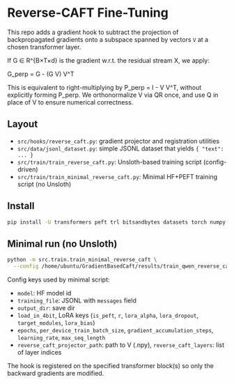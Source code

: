 # Reverse-CAFT Fine-Tuning

This repo adds a gradient hook to subtract the projection of backpropagated gradients onto a subspace spanned by vectors `V` at a chosen transformer layer.

If G ∈ R^{B×T×d} is the gradient w.r.t. the residual stream X, we apply:

G_perp = G - (G V) V^T

This is equivalent to right-multiplying by P_perp = I - V V^T, without explicitly forming P_perp. We orthonormalize V via QR once, and use Q in place of V to ensure numerical correctness.

## Layout

- `src/hooks/reverse_caft.py`: gradient projector and registration utilities
- `src/data/jsonl_dataset.py`: simple JSONL dataset that yields `{ "text": ... }`
- `src/train/train_reverse_caft.py`: Unsloth-based training script (config-driven)
- `src/train/train_minimal_reverse_caft.py`: Minimal HF+PEFT training script (no Unsloth)

## Install

```bash
pip install -U transformers peft trl bitsandbytes datasets torch numpy tf-keras
```

## Minimal run (no Unsloth)

```bash
python -m src.train.train_minimal_reverse_caft \
  --config /home/ubuntu/GradientBasedCaft/results/train_qwen_reverse_caft.json
```

Config keys used by minimal script:
- `model`: HF model id
- `training_file`: JSONL with `messages` field
- `output_dir`: save dir
- `load_in_4bit`, LoRA keys (`is_peft`, `r`, `lora_alpha`, `lora_dropout`, `target_modules`, `lora_bias`)
- `epochs`, `per_device_train_batch_size`, `gradient_accumulation_steps`, `learning_rate`, `max_seq_length`
- `reverse_caft_projector_path`: path to V (.npy), `reverse_caft_layers`: list of layer indices

The hook is registered on the specified transformer block(s) so only the backward gradients are modified. 